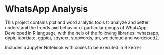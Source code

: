 # WhatsApp Analysis
This project contains plot and word analytic tools to analyze and better understand the trends and behavior of particular groups of WhatsApp. Developed in R language, with the help of the following libraries: rwhatsapp, dyplr, lubridate, ggplot, tidytext, stopwords, tm, wordcloud and wordcloud2.

Includes a Jupyter Notebook with codes to be executed in R kernel

